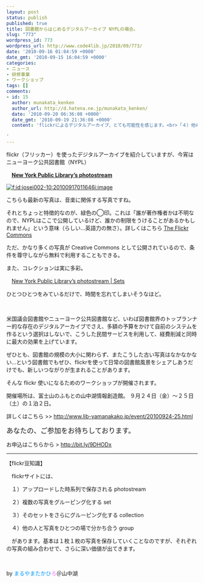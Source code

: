 ```yaml
---
layout: post
status: publish
published: true
title: 図書館からはじめるデジタルアーカイブ NYPLの場合。
slug: "773"
wordpress_id: 773
wordpress_url: http://www.code4lib.jp/2010/09/773/
date: '2010-09-16 01:04:59 +0000'
date_gmt: '2010-09-15 16:04:59 +0000'
categories:
- ニュース
- 研修事業
- ワークショップ
tags: []
comments:
- id: 15
  author: munakata_kenken
  author_url: http://d.hatena.ne.jp/munakata_kenken/
  date: '2010-09-20 06:36:08 +0000'
  date_gmt: '2010-09-19 21:36:08 +0000'
  content: 'flickrによるデジタルアーカイブ、とても可能性を感じます。<br>「４）他の人と写真をひとつの場で分かち合う group」ことができるのがいいですね。

'
---
```

<div class="section">
<p>flickr（フリッカー）を使ったデジタルアーカイブを紹介していますが、今宵はニューヨーク公共図書館（NYPL）</p>
<p>　<span style="font-weight:bold;"><a href="http://www.flickr.com/photos/nypl/" target="_blank">New York Public Library&rsquo;s photostream</a></span></p>
<p><a href="http://f.hatena.ne.jp/josei002-10/20100917011646" class="hatena-fotolife" target="_blank"><img src="http://cdn-ak.f.st-hatena.com/images/fotolife/j/josei002-10/20100917/20100917011646.jpg" alt="f:id:josei002-10:20100917011646j:image" title="f:id:josei002-10:20100917011646j:image" class="hatena-fotolife"></a></p>
<p>こちらも最新の写真は、音楽に関係する写真ですね。</p>
<p>それとちょっと特徴的なのが、緑色の◯印。これは「誰が著作権者かは不明なので、NYPLはここで公開しているけど、誰かの制限をうけることがあるかもしれません」という意味（らしい&hellip;英語力の無さ）。詳しくはこちら <a href="http://www.nypl.org/node/8314" target="_blank">The Flickr Commons</a> </p>
<p>ただ、かなり多くの写真が Creative Commons として公開されているので、条件を尊守しながら無料で利用することもできる。</p>
<p>また、コレクションは実に多彩。</p>
<p>　<a href="http://www.flickr.com/photos/nypl/sets/" target="_blank">New York Public Library&rsquo;s photostream | Sets</a></p>
<p> ひとつひとつをみているだけで、時間を忘れてしまいそうなほど。</p>
<p><br></p>
<p>米国議会図書館やニューヨーク公共図書館など、いわば図書館界のトップランナー的な存在のデジタルアーカイブでさえ、多額の予算をかけて自前のシステムを作るという選択はしないで、こうした民間サービスを利用して、経費削減と同時に最大の効果を上げています。</p>
<p>ぜひとも、図書館の規模の大小に関わらず、またこうした古い写真はなかなかない&hellip;という図書館でもぜひ、flickrを使って日常の図書館風景をシェアしあうだけでも、新しいつながりが生まれることがあります。</p>
<p>そんな flickr 使いになるためのワークショップが開催されます。</p>
<p>開催場所は、富士山のふもとの山中湖情報創造館。 ９月２４日（金）～２５日（土）の１泊２日。</p>
<p>詳しくはこちら &#62;&#62; <a href="http://www.lib-yamanakako.jp/event/20100924-25.html" target="_blank">http://www.lib-yamanakako.jp/event/20100924-25.html</a></p>
<p><span style="font-size:large;">あなたの、ご参加をお待ちしております。 </p>
<p>お申込はこちらから &#62; <a href="http://bit.ly/9DHODx" target="_blank">http://bit.ly/9DHODx</a></span></p>
<p>
<hr size="1">【flickr豆知識】</p>
<p>　flickrサイトには、</p>
<p>　１）アップロードした時系列で保存される photostream</p>
<p>　２）複数の写真をグルーピング化する set</p>
<p>　３）そのセットをさらにグルーピング化する collection</p>
<p>　４）他の人と写真をひとつの場で分かち合う group</p>
<p>　があります。基本は１枚１枚の写真を保存していくことなのですが、それぞれの写真の組み合わせで、さらに深い価値が出てきます。</p>
<p><br></p>
<p>by <span style="color:#0099FF;">まるやまたかひ</span><span style="color:#FF66FF;">ろ</span>＠山中湖</p>
</div>
